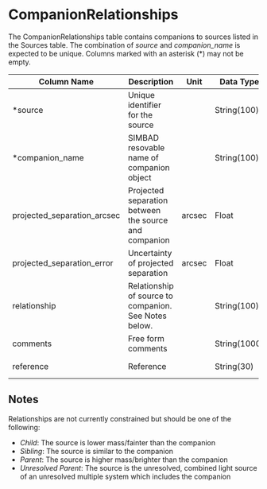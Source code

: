 # CompanionRelationships

The CompanionRelationships table contains companions to sources listed in the Sources table. 
The combination of *source* and *companion_name* is expected to be unique.
Columns marked with an asterisk (*) may not be empty.

| Column Name | Description  | Unit  | Data Type | Key Type  |
|---|---|---|---|---|
| *source        | Unique identifier for the source |   | String(100)  | primary and foreign: Sources.source   |
| *companion_name         | SIMBAD resovable name of companion object | | String(100)  | primary  |
| projected_separation_arcsec        | Projected separation between the source and companion | arcsec | Float  |   |
| projected_separation_error   | Uncertainty of projected separation | arcsec | Float  |   |
| relationship    | Relationship of source to companion. See Notes below. |  | String(100)  |   |
| comments      | Free form comments |   | String(1000) |   |
| reference     | Reference |   | String(30) | foreign: Publications.name |

## Notes
Relationships are not currently constrained but should be one of the following:
- *Child*: The source is lower mass/fainter than the companion
- *Sibling*: The source is similar to the companion
- *Parent*: The source is higher mass/brighter than the companion
- *Unresolved Parent*: The source is the unresolved, combined light source of an unresolved multiple system which includes the companion